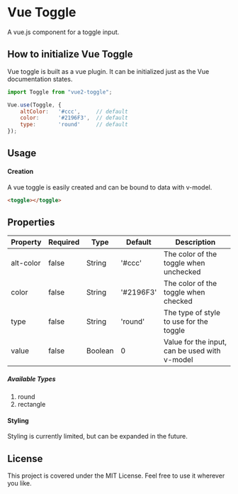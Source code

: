 # Vue Toggle
A vue.js component for a toggle input.

## How to initialize Vue Toggle
Vue toggle is built as a vue plugin. It can be initialized just as the Vue documentation states.

```javascript
import Toggle from "vue2-toggle";

Vue.use(Toggle, {
    altColor:   '#ccc',     // default
    color:      '#2196F3',  // default
    type:       'round'     // default
});
```
## Usage

#### Creation
A vue toggle is easily created and can be bound to data with v-model.<br>
```HTML
<toggle></toggle>
```

## Properties
| Property  | Required | Type    | Default   | Description                                   |
|-----------|----------|---------|-----------|-----------------------------------------------|
| alt-color | false    | String  | '#ccc'    | The color of the toggle when unchecked        |
| color     | false    | String  | '#2196F3' | The color of the toggle when checked          |
| type      | false    | String  | 'round'   | The type of style to use for the toggle       |
| value     | false    | Boolean | 0         | Value for the input, can be used with v-model |

##### Available Types
1. round
2. rectangle

#### Styling
Styling is currently limited, but can be expanded in the future.

## License
This project is covered under the MIT License. Feel free to use it wherever you like.